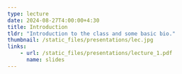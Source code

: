 ```yaml
---
type: lecture
date: 2024-08-27T4:00:00+4:30
title: Introduction
tldr: "Introduction to the class and some basic bio."
thumbnail: /static_files/presentations/lec.jpg
links: 
    - url: /static_files/presentations/lecture_1.pdf
      name: slides
---
```


